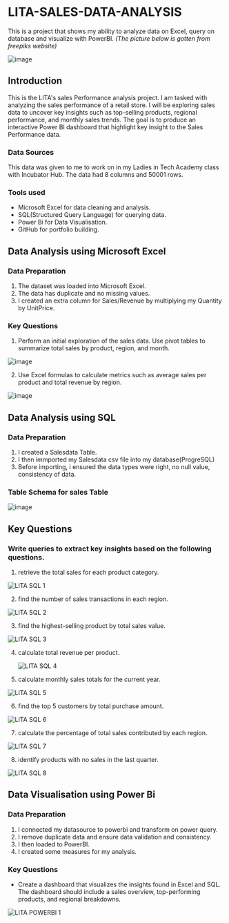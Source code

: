 # LITA-SALES-DATA-ANALYSIS

This is a project that shows my ability to analyze data on Excel, query on database and visualize with PowerBI. *(The picture below is gotten from freepiks website)*

![image](https://github.com/user-attachments/assets/8921915d-7a7f-4289-9682-996de94d2534)

## Introduction

This is the LITA's sales Performance analysis project. I am tasked with analyzing the sales performance of a retail store. I will be exploring sales data to uncover key insights such as top-selling products, regional performance, and monthly sales trends. The goal is to produce an interactive Power BI dashboard that highlight key insight to the Sales Performance data.

### Data Sources

This data was given to me to work on in my Ladies in Tech Academy class with Incubator Hub. The data had 8 columns and 50001 rows. 

### Tools used
- Microsoft Excel for data cleaning and analysis.
- SQL(Structured Query Language) for querying data.
- Power Bi for Data Visualisation.
- GitHub for portfolio building.

## Data Analysis using Microsoft Excel

### Data Preparation

 1. The dataset was loaded into Microsoft Excel.
 2. The data has duplicate and no missing values.
 3. I created an extra column for Sales/Revenue by multiplying my Quantity by UnitPrice.

### Key Questions

1. Perform an initial exploration of the sales data. Use pivot tables to summarize
total sales by product, region, and month.

![image](https://github.com/user-attachments/assets/7df57929-f817-40da-8bdb-3548c4c046c8)

2. Use Excel formulas to calculate metrics such as average sales per product and
total revenue by region.

![image](https://github.com/user-attachments/assets/a6cc670a-48b0-4490-867a-ba2c5d32a7e3)

## Data Analysis using SQL

### Data Preparation
1. I created a Salesdata Table.
2. I then immported my Salesdata csv file into my database(ProgreSQL)
3. Before importing, i ensured the data types were right, no null value, consistency of data.

 ### Table Schema for sales Table

![image](https://github.com/user-attachments/assets/209d9fb3-15e0-4708-8f47-bf6789bb9cec)

 ## Key Questions

 ### Write queries to extract key insights based on the following questions.
1. retrieve the total sales for each product category.

![LITA SQL 1](https://github.com/user-attachments/assets/fe259349-5b7a-49dc-afb3-2fb5b3c84891)

2. find the number of sales transactions in each region.

![LITA SQL 2](https://github.com/user-attachments/assets/4b7ef70f-d65e-4e49-864a-9240190b48cf)

3. find the highest-selling product by total sales value.

![LITA SQL 3](https://github.com/user-attachments/assets/5e79a306-2f43-46b8-9bc2-67b62da95046)

4. calculate total revenue per product.

   ![LITA SQL 4](https://github.com/user-attachments/assets/1ece3685-1db4-4d77-b95d-8ec473a102b4)

5. calculate monthly sales totals for the current year.

![LITA SQL 5](https://github.com/user-attachments/assets/5e1b9384-faea-4d0b-98a8-b0cb9b6c646a)

6. find the top 5 customers by total purchase amount.

![LITA SQL 6](https://github.com/user-attachments/assets/b54364b3-5451-40f7-9e68-6354f2478924)

7. calculate the percentage of total sales contributed by each region.

![LITA SQL 7](https://github.com/user-attachments/assets/5679ef49-ecdb-48ae-b270-d2cbdc5487b8)

8. identify products with no sales in the last quarter.

 ![LITA SQL 8](https://github.com/user-attachments/assets/26965420-447d-4e89-b03b-6a8ac430db87)

 ## Data Visualisation using Power Bi

 ### Data Preparation

 1. I connected my datasource to powerbi and transform on power query.
 2. I remove duplicate data and ensure data validation and consistency.
 3. I then loaded to PowerBI.
 4. I created some measures for my analysis.
    
### Key Questions

- Create a dashboard that visualizes the insights found in Excel and SQL. The dashboard should include a sales overview, top-performing products, and regional breakdowns.

![LITA POWERBI 1](https://github.com/user-attachments/assets/0b650361-2669-4b9d-9264-1f79460b3ac8)








  
  
  




